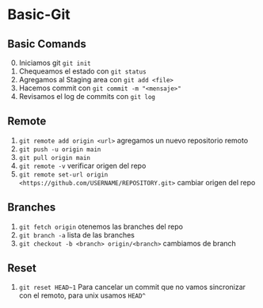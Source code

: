 # Basic-Git
## Basic Comands
0. Iniciamos git `git init`
1. Chequeamos el estado con `git status`
2. Agregamos al Staging area con `git add <file>`
3. Hacemos commit con `git commit -m "<mensaje>"`
4. Revisamos el log de commits con `git log`

## Remote
1. `git remote add origin <url>` agregamos un nuevo repositorio remoto
2. `git push -u origin main`
3. `git pull origin main`
4. `git remote -v` verificar origen del repo
5. `git remote set-url origin <https://github.com/USERNAME/REPOSITORY.git>` cambiar origen del repo

## Branches
1. `git fetch origin` otenemos las branches del repo
2. `git branch -a` lista de las branches
3. `git checkout -b <branch> origin/<branch>` cambiamos de branch

## Reset
1. `git reset HEAD~1` Para cancelar un commit que no vamos sincronizar con el remoto, para unix usamos `HEAD^`
